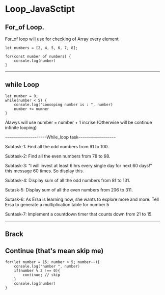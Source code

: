# Loop_JavaSctipt

## For_of Loop.

For_of loop will use for checking of Array every element

    let numbers = [2, 4, 5, 6, 7, 8];

    for(const number of numbers) {
        console.log(number)
    }

---

## while Loop

    let number = 0;
    while(number < 5) {
        console.log("Looooping number is : ", number)
        number += numner
    }

Alawys will use number = number + 1 incrise (Otherwise will be continue infinite looping)

---------------------While_loop task-------------------

Subtask-1:
Find all the odd numbers from 61 to 100.

Subtask-2:
Find all the even numbers from 78 to 98.

Subtask-3:
"I will invest at least 6 hrs every single day for next 60 days!" this message 60 times. So display this.

Subtask-4:
Display sum of all the odd numbers from 81 to 131.

Sutask-5:
Display sum of all the even numbers from 206 to 311.

Sutask-6:
As Ersa is learning now, she wants to explore more and more. Tell Ersa to generate a multiplication table for number 5

Suntask-7:
Implement a countdown timer that counts down from 21 to 15.

---

## Brack

## Continue (that's mean skip me)

    for(let number = 15; number > 5; number--){
        console.log("number ", number)
        if(number % 2 !== 0){
            continue; // skip
        }
        console.log(number)
    }
